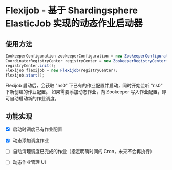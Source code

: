 # Flexijob - 基于 Shardingsphere ElasticJob 实现的动态作业启动器

## 使用方法

```java
ZookeeperConfiguration zookeeperConfiguration = new ZookeeperConfiguration("10.98.174.202:2181", "ns0");
CoordinatorRegistryCenter registryCenter = new ZookeeperRegistryCenter(zookeeperConfiguration);
registryCenter.init();
Flexijob flexijob = new Flexijob(registryCenter);
flexijob.start();
```

Flexijob 启动后，会获取 "ns0" 下已有的作业配置并启动，同时开始监听 "ns0" 下新创建的作业配置。
如果需要添加动态作业，向 Zookeeper 写入作业配置，即可自动启动新的作业调度。

## 功能实现

- [x] 启动时调度已有作业配置
- [x] 动态添加调度作业
- [ ] 自动清理调度已完成的作业（指定明确时间的 Cron，未来不会再执行）
- [ ] 动态作业管理 UI

